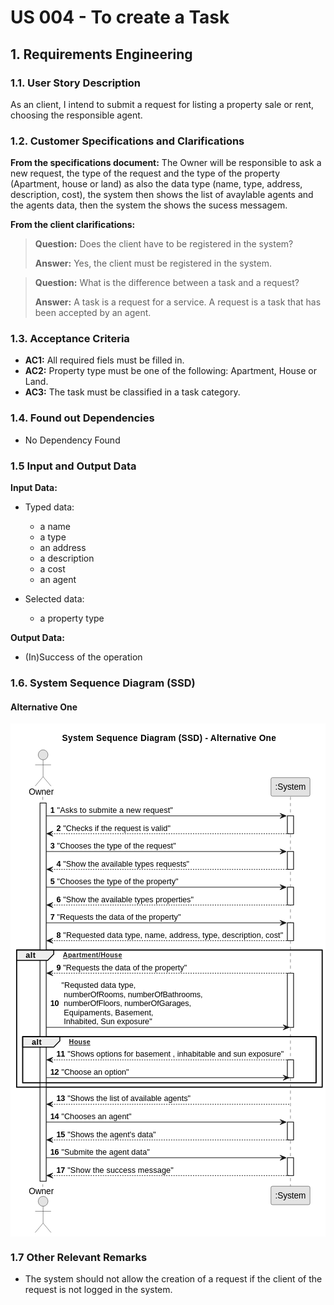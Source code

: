# US 004 - To create a Task 

## 1. Requirements Engineering


### 1.1. User Story Description


As an client, I intend to submit a request for listing a property sale or rent,
choosing the responsible agent.


### 1.2. Customer Specifications and Clarifications 


**From the specifications document:**
The Owner will be responsible to ask a new request, the type of the request and the type of the property (Apartment, house or land) as also the data type
(name, type, address, description, cost), the system then shows the list of avaylable agents and the agents data,
then the system the shows the sucess messagem.

**From the client clarifications:**

> **Question:** Does the client have to be registered in the system?
>  
> **Answer:** Yes, the client must be registered in the system.


> **Question:** What is the difference between a task and a request?
>  
> **Answer:** A task is a request for a service. A request is a task that has been accepted by an agent.


### 1.3. Acceptance Criteria


* **AC1:** All required fiels must be filled in.
* **AC2:** Property type must be one of the following: Apartment, House or Land.
* **AC3:** The task must be classified in a task category.


### 1.4. Found out Dependencies


* No Dependency Found


### 1.5 Input and Output Data


**Input Data:**

* Typed data:
	* a name 
	* a type
	* an address
	* a description
	* a cost
	* an agent
	
* Selected data:
	* a property type


**Output Data:**

* (In)Success of the operation

### 1.6. System Sequence Diagram (SSD)

#### Alternative One

<?xml version="1.0" encoding="us-ascii" standalone="no"?><svg xmlns="http://www.w3.org/2000/svg" xmlns:xlink="http://www.w3.org/1999/xlink" contentStyleType="text/css" height="821px" preserveAspectRatio="none" style="width:517px;height:821px;background:#FFFFFF;" version="1.1" viewBox="0 0 517 821" width="517px" zoomAndPan="magnify"><defs/><g><text fill="#000000" font-family="sans-serif" font-size="14" font-weight="bold" lengthAdjust="spacing" textLength="351" x="84.75" y="27.6738">System Sequence Diagram (SSD) - Alternative One</text><rect fill="#FFFFFF" height="605.0391" style="stroke:#181818;stroke-width:1.0;" width="10" x="48.5" y="127.2813"/><rect fill="#FFFFFF" height="28.5234" style="stroke:#181818;stroke-width:1.0;" width="10" x="454.5" y="147.8047"/><rect fill="#FFFFFF" height="28.5234" style="stroke:#181818;stroke-width:1.0;" width="10" x="454.5" y="204.8516"/><rect fill="#FFFFFF" height="28.5234" style="stroke:#181818;stroke-width:1.0;" width="10" x="454.5" y="261.8984"/><rect fill="#FFFFFF" height="28.5234" style="stroke:#181818;stroke-width:1.0;" width="10" x="454.5" y="318.9453"/><rect fill="#FFFFFF" height="86.6172" style="stroke:#181818;stroke-width:1.0;" width="10" x="454.5" y="399.5156"/><rect fill="#FFFFFF" height="28.5234" style="stroke:#181818;stroke-width:1.0;" width="10" x="454.5" y="538.1797"/><rect fill="#FFFFFF" height="28.5234" style="stroke:#181818;stroke-width:1.0;" width="10" x="454.5" y="637.75"/><rect fill="#FFFFFF" height="28.5234" style="stroke:#181818;stroke-width:1.0;" width="10" x="454.5" y="694.7969"/><rect fill="none" height="219.2344" style="stroke:#000000;stroke-width:1.5;" width="501.5" x="10" y="362.4688"/><rect fill="none" height="73.5703" style="stroke:#000000;stroke-width:1.5;" width="481.5" x="20" y="501.1328"/><line style="stroke:#181818;stroke-width:0.5;stroke-dasharray:5.0,5.0;" x1="53" x2="53" y1="117.2813" y2="741.3203"/><line style="stroke:#181818;stroke-width:0.5;stroke-dasharray:5.0,5.0;" x1="459.5" x2="459.5" y1="117.2813" y2="741.3203"/><text fill="#000000" font-family="sans-serif" font-size="14" lengthAdjust="spacing" textLength="41" x="30" y="114.3145">Owner</text><ellipse cx="53.5" cy="50.1406" fill="#E3E3E3" rx="8" ry="8" style="stroke:#181818;stroke-width:0.5;"/><path d="M53.5,58.1406 L53.5,85.1406 M40.5,66.1406 L66.5,66.1406 M53.5,85.1406 L40.5,100.1406 M53.5,85.1406 L66.5,100.1406 " fill="none" style="stroke:#181818;stroke-width:0.5;"/><text fill="#000000" font-family="sans-serif" font-size="14" lengthAdjust="spacing" textLength="41" x="30" y="752.9941">Owner</text><ellipse cx="53.5" cy="764.4609" fill="#E3E3E3" rx="8" ry="8" style="stroke:#181818;stroke-width:0.5;"/><path d="M53.5,772.4609 L53.5,799.4609 M40.5,780.4609 L66.5,780.4609 M53.5,799.4609 L40.5,814.4609 M53.5,799.4609 L66.5,814.4609 " fill="none" style="stroke:#181818;stroke-width:0.5;"/><rect fill="#E3E3E3" height="29.6406" rx="2.5" ry="2.5" style="stroke:#181818;stroke-width:0.5;" width="64" x="427.5" y="86.6406"/><text fill="#000000" font-family="sans-serif" font-size="14" lengthAdjust="spacing" textLength="50" x="434.5" y="106.3145">:System</text><rect fill="#E3E3E3" height="29.6406" rx="2.5" ry="2.5" style="stroke:#181818;stroke-width:0.5;" width="64" x="427.5" y="740.3203"/><text fill="#000000" font-family="sans-serif" font-size="14" lengthAdjust="spacing" textLength="50" x="434.5" y="759.9941">:System</text><rect fill="#FFFFFF" height="605.0391" style="stroke:#181818;stroke-width:1.0;" width="10" x="48.5" y="127.2813"/><rect fill="#FFFFFF" height="28.5234" style="stroke:#181818;stroke-width:1.0;" width="10" x="454.5" y="147.8047"/><rect fill="#FFFFFF" height="28.5234" style="stroke:#181818;stroke-width:1.0;" width="10" x="454.5" y="204.8516"/><rect fill="#FFFFFF" height="28.5234" style="stroke:#181818;stroke-width:1.0;" width="10" x="454.5" y="261.8984"/><rect fill="#FFFFFF" height="28.5234" style="stroke:#181818;stroke-width:1.0;" width="10" x="454.5" y="318.9453"/><rect fill="#FFFFFF" height="86.6172" style="stroke:#181818;stroke-width:1.0;" width="10" x="454.5" y="399.5156"/><rect fill="#FFFFFF" height="28.5234" style="stroke:#181818;stroke-width:1.0;" width="10" x="454.5" y="538.1797"/><rect fill="#FFFFFF" height="28.5234" style="stroke:#181818;stroke-width:1.0;" width="10" x="454.5" y="637.75"/><rect fill="#FFFFFF" height="28.5234" style="stroke:#181818;stroke-width:1.0;" width="10" x="454.5" y="694.7969"/><polygon fill="#181818" points="442.5,143.8047,452.5,147.8047,442.5,151.8047,446.5,147.8047" style="stroke:#181818;stroke-width:1.0;"/><line style="stroke:#181818;stroke-width:1.0;" x1="58.5" x2="448.5" y1="147.8047" y2="147.8047"/><text fill="#000000" font-family="sans-serif" font-size="13" font-weight="bold" lengthAdjust="spacing" textLength="7" x="65.5" y="143.0498">1</text><text fill="#000000" font-family="sans-serif" font-size="13" lengthAdjust="spacing" textLength="190" x="76.5" y="143.0498">"Asks to submite a new request"</text><polygon fill="#181818" points="69.5,172.3281,59.5,176.3281,69.5,180.3281,65.5,176.3281" style="stroke:#181818;stroke-width:1.0;"/><line style="stroke:#181818;stroke-width:1.0;stroke-dasharray:2.0,2.0;" x1="63.5" x2="458.5" y1="176.3281" y2="176.3281"/><text fill="#000000" font-family="sans-serif" font-size="13" font-weight="bold" lengthAdjust="spacing" textLength="7" x="75.5" y="171.5732">2</text><text fill="#000000" font-family="sans-serif" font-size="13" lengthAdjust="spacing" textLength="176" x="86.5" y="171.5732">"Checks if the request is valid"</text><polygon fill="#181818" points="442.5,200.8516,452.5,204.8516,442.5,208.8516,446.5,204.8516" style="stroke:#181818;stroke-width:1.0;"/><line style="stroke:#181818;stroke-width:1.0;" x1="58.5" x2="448.5" y1="204.8516" y2="204.8516"/><text fill="#000000" font-family="sans-serif" font-size="13" font-weight="bold" lengthAdjust="spacing" textLength="7" x="65.5" y="200.0967">3</text><text fill="#000000" font-family="sans-serif" font-size="13" lengthAdjust="spacing" textLength="195" x="76.5" y="200.0967">"Chooses the type of the request"</text><polygon fill="#181818" points="69.5,229.375,59.5,233.375,69.5,237.375,65.5,233.375" style="stroke:#181818;stroke-width:1.0;"/><line style="stroke:#181818;stroke-width:1.0;stroke-dasharray:2.0,2.0;" x1="63.5" x2="458.5" y1="233.375" y2="233.375"/><text fill="#000000" font-family="sans-serif" font-size="13" font-weight="bold" lengthAdjust="spacing" textLength="7" x="75.5" y="228.6201">4</text><text fill="#000000" font-family="sans-serif" font-size="13" lengthAdjust="spacing" textLength="207" x="86.5" y="228.6201">"Show the available types requests"</text><polygon fill="#181818" points="442.5,257.8984,452.5,261.8984,442.5,265.8984,446.5,261.8984" style="stroke:#181818;stroke-width:1.0;"/><line style="stroke:#181818;stroke-width:1.0;" x1="58.5" x2="448.5" y1="261.8984" y2="261.8984"/><text fill="#000000" font-family="sans-serif" font-size="13" font-weight="bold" lengthAdjust="spacing" textLength="7" x="65.5" y="257.1436">5</text><text fill="#000000" font-family="sans-serif" font-size="13" lengthAdjust="spacing" textLength="199" x="76.5" y="257.1436">"Chooses the type of the property"</text><polygon fill="#181818" points="69.5,286.4219,59.5,290.4219,69.5,294.4219,65.5,290.4219" style="stroke:#181818;stroke-width:1.0;"/><line style="stroke:#181818;stroke-width:1.0;stroke-dasharray:2.0,2.0;" x1="63.5" x2="458.5" y1="290.4219" y2="290.4219"/><text fill="#000000" font-family="sans-serif" font-size="13" font-weight="bold" lengthAdjust="spacing" textLength="7" x="75.5" y="285.667">6</text><text fill="#000000" font-family="sans-serif" font-size="13" lengthAdjust="spacing" textLength="214" x="86.5" y="285.667">"Show the available types properties"</text><polygon fill="#181818" points="442.5,314.9453,452.5,318.9453,442.5,322.9453,446.5,318.9453" style="stroke:#181818;stroke-width:1.0;"/><line style="stroke:#181818;stroke-width:1.0;" x1="58.5" x2="448.5" y1="318.9453" y2="318.9453"/><text fill="#000000" font-family="sans-serif" font-size="13" font-weight="bold" lengthAdjust="spacing" textLength="7" x="65.5" y="314.1904">7</text><text fill="#000000" font-family="sans-serif" font-size="13" lengthAdjust="spacing" textLength="203" x="76.5" y="314.1904">"Requests the data of the property"</text><polygon fill="#181818" points="69.5,343.4688,59.5,347.4688,69.5,351.4688,65.5,347.4688" style="stroke:#181818;stroke-width:1.0;"/><line style="stroke:#181818;stroke-width:1.0;stroke-dasharray:2.0,2.0;" x1="63.5" x2="458.5" y1="347.4688" y2="347.4688"/><text fill="#000000" font-family="sans-serif" font-size="13" font-weight="bold" lengthAdjust="spacing" textLength="7" x="75.5" y="342.7139">8</text><text fill="#000000" font-family="sans-serif" font-size="13" lengthAdjust="spacing" textLength="361" x="86.5" y="342.7139">"Requested data type, name, address, type, description, cost"</text><path d="M10,362.4688 L71,362.4688 L71,368.9922 L61,378.9922 L10,378.9922 L10,362.4688 " fill="#EEEEEE" style="stroke:#000000;stroke-width:1.5;"/><rect fill="none" height="219.2344" style="stroke:#000000;stroke-width:1.5;" width="501.5" x="10" y="362.4688"/><text fill="#000000" font-family="sans-serif" font-size="13" font-weight="bold" lengthAdjust="spacing" textLength="16" x="25" y="375.2373">alt</text><a href="Apartment/House" target="_top" title="Apartment/House" xlink:actuate="onRequest" xlink:href="Apartment/House" xlink:show="new" xlink:title="Apartment/House" xlink:type="simple"><text fill="#1D1D1D" font-family="sans-serif" font-size="11" font-weight="bold" lengthAdjust="spacing" text-decoration="underline" textLength="97" x="86" y="374.4268">Apartment/House</text></a><polygon fill="#181818" points="69.5,395.5156,59.5,399.5156,69.5,403.5156,65.5,399.5156" style="stroke:#181818;stroke-width:1.0;"/><line style="stroke:#181818;stroke-width:1.0;stroke-dasharray:2.0,2.0;" x1="63.5" x2="453.5" y1="399.5156" y2="399.5156"/><text fill="#000000" font-family="sans-serif" font-size="13" font-weight="bold" lengthAdjust="spacing" textLength="7" x="75.5" y="394.7607">9</text><text fill="#000000" font-family="sans-serif" font-size="13" lengthAdjust="spacing" textLength="203" x="86.5" y="394.7607">"Requests the data of the property"</text><polygon fill="#181818" points="447.5,482.1328,457.5,486.1328,447.5,490.1328,451.5,486.1328" style="stroke:#181818;stroke-width:1.0;"/><line style="stroke:#181818;stroke-width:1.0;" x1="58.5" x2="453.5" y1="486.1328" y2="486.1328"/><text fill="#000000" font-family="sans-serif" font-size="13" font-weight="bold" lengthAdjust="spacing" textLength="14" x="65.5" y="452.3311">10</text><text fill="#000000" font-family="sans-serif" font-size="13" lengthAdjust="spacing" textLength="122" x="83.5" y="423.2842">"Requsted data type,</text><text fill="#000000" font-family="sans-serif" font-size="13" lengthAdjust="spacing" textLength="228" x="87.5" y="437.8076">numberOfRooms, numberOfBathrooms,</text><text fill="#000000" font-family="sans-serif" font-size="13" lengthAdjust="spacing" textLength="209" x="87.5" y="452.3311">numberOfFloors, numberOfGarages,</text><text fill="#000000" font-family="sans-serif" font-size="13" lengthAdjust="spacing" textLength="147" x="87.5" y="466.8545">Equipaments, Basement,</text><text fill="#000000" font-family="sans-serif" font-size="13" lengthAdjust="spacing" textLength="145" x="87.5" y="481.3779">Inhabited, Sun exposure"</text><path d="M20,501.1328 L81,501.1328 L81,507.6563 L71,517.6563 L20,517.6563 L20,501.1328 " fill="#EEEEEE" style="stroke:#000000;stroke-width:1.5;"/><rect fill="none" height="73.5703" style="stroke:#000000;stroke-width:1.5;" width="481.5" x="20" y="501.1328"/><text fill="#000000" font-family="sans-serif" font-size="13" font-weight="bold" lengthAdjust="spacing" textLength="16" x="35" y="513.9014">alt</text><a href="House" target="_top" title="House" xlink:actuate="onRequest" xlink:href="House" xlink:show="new" xlink:title="House" xlink:type="simple"><text fill="#1D1D1D" font-family="sans-serif" font-size="11" font-weight="bold" lengthAdjust="spacing" text-decoration="underline" textLength="35" x="96" y="513.0908">House</text></a><polygon fill="#181818" points="69.5,534.1797,59.5,538.1797,69.5,542.1797,65.5,538.1797" style="stroke:#181818;stroke-width:1.0;"/><line style="stroke:#181818;stroke-width:1.0;stroke-dasharray:2.0,2.0;" x1="63.5" x2="453.5" y1="538.1797" y2="538.1797"/><text fill="#000000" font-family="sans-serif" font-size="13" font-weight="bold" lengthAdjust="spacing" textLength="14" x="75.5" y="533.4248">11</text><text fill="#000000" font-family="sans-serif" font-size="13" lengthAdjust="spacing" textLength="355" x="93.5" y="533.4248">"Shows options for basement , inhabitable and sun exposure"</text><polygon fill="#181818" points="447.5,562.7031,457.5,566.7031,447.5,570.7031,451.5,566.7031" style="stroke:#181818;stroke-width:1.0;"/><line style="stroke:#181818;stroke-width:1.0;" x1="58.5" x2="453.5" y1="566.7031" y2="566.7031"/><text fill="#000000" font-family="sans-serif" font-size="13" font-weight="bold" lengthAdjust="spacing" textLength="14" x="65.5" y="561.9482">12</text><text fill="#000000" font-family="sans-serif" font-size="13" lengthAdjust="spacing" textLength="111" x="83.5" y="561.9482">"Choose an option"</text><polygon fill="#181818" points="69.5,605.2266,59.5,609.2266,69.5,613.2266,65.5,609.2266" style="stroke:#181818;stroke-width:1.0;"/><line style="stroke:#181818;stroke-width:1.0;stroke-dasharray:2.0,2.0;" x1="63.5" x2="458.5" y1="609.2266" y2="609.2266"/><text fill="#000000" font-family="sans-serif" font-size="13" font-weight="bold" lengthAdjust="spacing" textLength="14" x="75.5" y="604.4717">13</text><text fill="#000000" font-family="sans-serif" font-size="13" lengthAdjust="spacing" textLength="202" x="93.5" y="604.4717">"Shows the list of available agents"</text><polygon fill="#181818" points="442.5,633.75,452.5,637.75,442.5,641.75,446.5,637.75" style="stroke:#181818;stroke-width:1.0;"/><line style="stroke:#181818;stroke-width:1.0;" x1="58.5" x2="448.5" y1="637.75" y2="637.75"/><text fill="#000000" font-family="sans-serif" font-size="13" font-weight="bold" lengthAdjust="spacing" textLength="14" x="65.5" y="632.9951">14</text><text fill="#000000" font-family="sans-serif" font-size="13" lengthAdjust="spacing" textLength="115" x="83.5" y="632.9951">"Chooses an agent"</text><polygon fill="#181818" points="69.5,662.2734,59.5,666.2734,69.5,670.2734,65.5,666.2734" style="stroke:#181818;stroke-width:1.0;"/><line style="stroke:#181818;stroke-width:1.0;stroke-dasharray:2.0,2.0;" x1="63.5" x2="458.5" y1="666.2734" y2="666.2734"/><text fill="#000000" font-family="sans-serif" font-size="13" font-weight="bold" lengthAdjust="spacing" textLength="14" x="75.5" y="661.5186">15</text><text fill="#000000" font-family="sans-serif" font-size="13" lengthAdjust="spacing" textLength="145" x="93.5" y="661.5186">"Shows the agent's data"</text><polygon fill="#181818" points="442.5,690.7969,452.5,694.7969,442.5,698.7969,446.5,694.7969" style="stroke:#181818;stroke-width:1.0;"/><line style="stroke:#181818;stroke-width:1.0;" x1="58.5" x2="448.5" y1="694.7969" y2="694.7969"/><text fill="#000000" font-family="sans-serif" font-size="13" font-weight="bold" lengthAdjust="spacing" textLength="14" x="65.5" y="690.042">16</text><text fill="#000000" font-family="sans-serif" font-size="13" lengthAdjust="spacing" textLength="145" x="83.5" y="690.042">"Submite the agent data"</text><polygon fill="#181818" points="69.5,719.3203,59.5,723.3203,69.5,727.3203,65.5,723.3203" style="stroke:#181818;stroke-width:1.0;"/><line style="stroke:#181818;stroke-width:1.0;stroke-dasharray:2.0,2.0;" x1="63.5" x2="458.5" y1="723.3203" y2="723.3203"/><text fill="#000000" font-family="sans-serif" font-size="13" font-weight="bold" lengthAdjust="spacing" textLength="14" x="75.5" y="718.5654">17</text><text fill="#000000" font-family="sans-serif" font-size="13" lengthAdjust="spacing" textLength="174" x="93.5" y="718.5654">"Show the success message"</text><!--SRC=[fLHDRzim3BtxLn2-T0CIzDx3WFHZ7wS0zN7RWR6PM8WjkIATBFz-b6ItMPe4oPg38ybyZuyKdtbjR8SUMsYTTMNjNKiWlgUCNzzqMAvnHONi6W9FfQ1TDVi1N6FbjiQkO8aDKvQ94GqjTYpKGa4lFTcIuD7WAeH_Aeh7pp25MIFaBOhP4Cojmh0NP_jsGLxNfJWF-NnhoUU0376LQK8nfUdG2kHtAKDydPOHPpOeD4ApBFx3zCkevmxo6QyPn07tYzPeB8AbhPQcGbdoDuwHT41EbIInAST3JQMoc2L8JICM3CC66rFbMKNlQ8ueUQYTO-B88RkEmFt3Tw6MedRR2CCDcWONJIBZaOO_AgVphYClku_g6NWCNQpeUQWWqbKe-9-I1Xwg4acGCm6BhJwngZmnJuR3YhZqfXFZx0HA5oxXY5Hi17xEmZYsPENsk-kPVcSPwEzC-dDb1EYxDE7mH5SEY_bb8PbdldnshjLwnkqzYXex7kq5VMsSytjHtzJBAqenJo-zUYnKfljxP0hB-EQ7hN6XdgacKFGMw4_dkFUKv1_fKwmgz6heqAa6XP5XSB7j34lr_c982nCmAMaS9BIL-lOmywMDImEk94Egixf9KwdsWyrfzU4-6wDV0RtRjydNfjhh7QWA8_0AnoK14NN3SJ8kJLeCty5N_82-pkpSbwNw25fzACknv7y1]--></g></svg>

### 1.7 Other Relevant Remarks

* The system should not allow the creation of a request if the client of the request is not logged in the system.